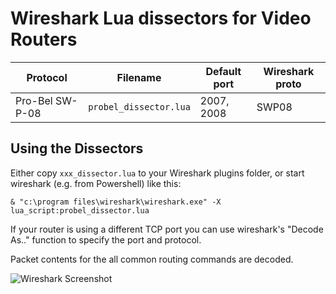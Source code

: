 # Wireshark Lua dissectors for Video Routers

| Protocol        | Filename               | Default port | Wireshark proto |
| --------        | --------               | ------------ | --------------- |
| Pro-Bel SW-P-08 | `probel_dissector.lua` | 2007, 2008   | SWP08           |

## Using the Dissectors

Either copy `xxx_dissector.lua` to your Wireshark plugins folder, or start wireshark (e.g. from Powershell) like this:

`& "c:\program files\wireshark\wireshark.exe" -X lua_script:probel_dissector.lua`

If your router is using a different TCP port you can use wireshark's "Decode As.." function to specify the port and protocol.

Packet contents for the all common routing commands are decoded.

![Wireshark Screenshot](https://github.com/roddypratt/router_dissectors/screenshot.png)